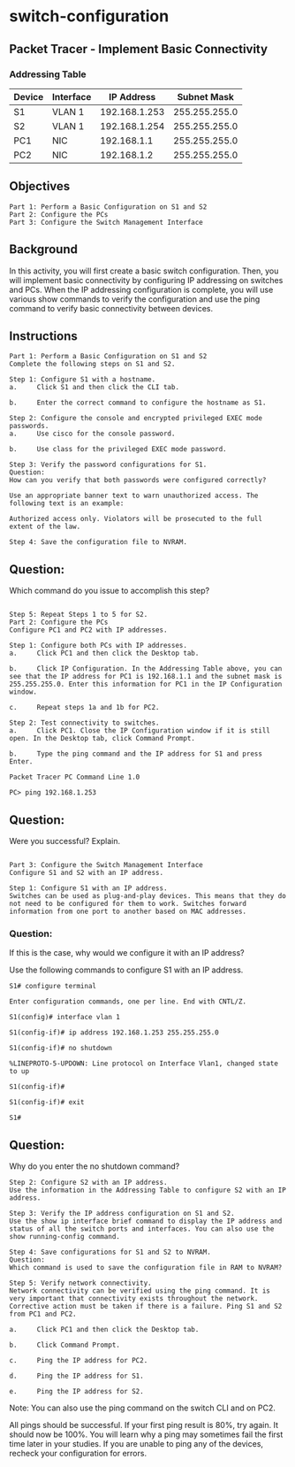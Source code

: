 # switch-configuration

## Packet Tracer - Implement Basic Connectivity

### Addressing Table

| Device | Interface | IP Address | Subnet Mask |
|--------|-----------|------------|-------------|
|S1      |VLAN 1     |192.168.1.253|255.255.255.0|
|S2      |VLAN 1     |192.168.1.254|255.255.255.0|
|PC1     |NIC        |192.168.1.1  |255.255.255.0|
|PC2     |NIC        |192.168.1.2  |255.255.255.0|

## Objectives

```
Part 1: Perform a Basic Configuration on S1 and S2
Part 2: Configure the PCs
Part 3: Configure the Switch Management Interface
```

## Background

In this activity, you will first create a basic switch configuration. Then, you will implement basic connectivity by configuring IP addressing on switches and PCs. When the IP addressing configuration is complete, you will use various show commands to verify the configuration and use the ping command to verify basic connectivity between devices.

## Instructions

```
Part 1: Perform a Basic Configuration on S1 and S2
Complete the following steps on S1 and S2.

Step 1: Configure S1 with a hostname.
a.     Click S1 and then click the CLI tab.

b.     Enter the correct command to configure the hostname as S1.

Step 2: Configure the console and encrypted privileged EXEC mode passwords.
a.     Use cisco for the console password.

b.     Use class for the privileged EXEC mode password.

Step 3: Verify the password configurations for S1.
Question:
How can you verify that both passwords were configured correctly?

Use an appropriate banner text to warn unauthorized access. The following text is an example:

Authorized access only. Violators will be prosecuted to the full extent of the law.

Step 4: Save the configuration file to NVRAM.

```

## Question:

Which command do you issue to accomplish this step?

```

Step 5: Repeat Steps 1 to 5 for S2.
Part 2: Configure the PCs
Configure PC1 and PC2 with IP addresses.

Step 1: Configure both PCs with IP addresses.
a.     Click PC1 and then click the Desktop tab.

b.     Click IP Configuration. In the Addressing Table above, you can see that the IP address for PC1 is 192.168.1.1 and the subnet mask is 255.255.255.0. Enter this information for PC1 in the IP Configuration window.

c.     Repeat steps 1a and 1b for PC2.

Step 2: Test connectivity to switches.
a.     Click PC1. Close the IP Configuration window if it is still open. In the Desktop tab, click Command Prompt.

b.     Type the ping command and the IP address for S1 and press Enter.

Packet Tracer PC Command Line 1.0

PC> ping 192.168.1.253

```

## Question:

Were you successful? Explain.

```

Part 3: Configure the Switch Management Interface
Configure S1 and S2 with an IP address.

Step 1: Configure S1 with an IP address.
Switches can be used as plug-and-play devices. This means that they do not need to be configured for them to work. Switches forward information from one port to another based on MAC addresses. 
```

### Question:

If this is the case, why would we configure it with an IP address?

Use the following commands to configure S1 with an IP address.

```
S1# configure terminal

Enter configuration commands, one per line. End with CNTL/Z.

S1(config)# interface vlan 1

S1(config-if)# ip address 192.168.1.253 255.255.255.0

S1(config-if)# no shutdown

%LINEPROTO-5-UPDOWN: Line protocol on Interface Vlan1, changed state to up

S1(config-if)#

S1(config-if)# exit

S1#

```

## Question:

Why do you enter the no shutdown command?

```
Step 2: Configure S2 with an IP address.
Use the information in the Addressing Table to configure S2 with an IP address.

Step 3: Verify the IP address configuration on S1 and S2.
Use the show ip interface brief command to display the IP address and status of all the switch ports and interfaces. You can also use the show running-config command.

Step 4: Save configurations for S1 and S2 to NVRAM.
Question:
Which command is used to save the configuration file in RAM to NVRAM?

Step 5: Verify network connectivity.
Network connectivity can be verified using the ping command. It is very important that connectivity exists throughout the network. Corrective action must be taken if there is a failure. Ping S1 and S2 from PC1 and PC2.

a.     Click PC1 and then click the Desktop tab.

b.     Click Command Prompt.

c.     Ping the IP address for PC2.

d.     Ping the IP address for S1.

e.     Ping the IP address for S2.

```

Note: You can also use the ping command on the switch CLI and on PC2.

All pings should be successful. If your first ping result is 80%, try again. It should now be 100%. You will learn why a ping may sometimes fail the first time later in your studies. If you are unable to ping any of the devices, recheck your configuration for errors.
